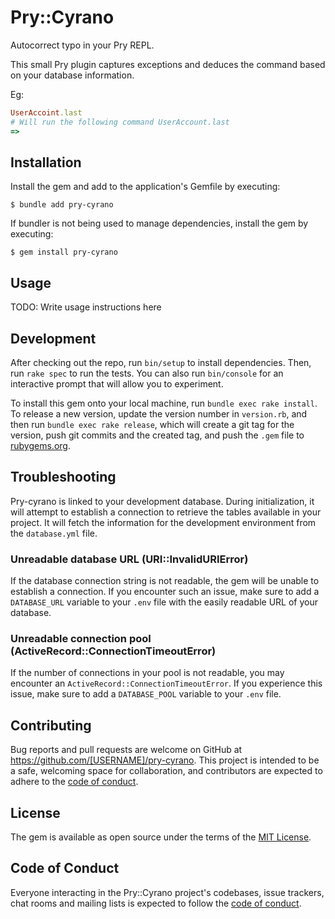 # Pry::Cyrano

Autocorrect typo in your Pry REPL.

This small Pry plugin captures exceptions and deduces the command based on your database information.

Eg:
```ruby
UserAccoint.last
# Will run the following command UserAccount.last
=>
```

## Installation

Install the gem and add to the application's Gemfile by executing:

    $ bundle add pry-cyrano

If bundler is not being used to manage dependencies, install the gem by executing:

    $ gem install pry-cyrano

## Usage

TODO: Write usage instructions here

## Development

After checking out the repo, run `bin/setup` to install dependencies. Then, run `rake spec` to run the tests. You can also run `bin/console` for an interactive prompt that will allow you to experiment.

To install this gem onto your local machine, run `bundle exec rake install`. To release a new version, update the version number in `version.rb`, and then run `bundle exec rake release`, which will create a git tag for the version, push git commits and the created tag, and push the `.gem` file to [rubygems.org](https://rubygems.org).

## Troubleshooting

Pry-cyrano is linked to your development database. During initialization, it will attempt to establish a connection to retrieve the tables available in your project. It will fetch the information for the development environment from the `database.yml` file.

### Unreadable database URL (URI::InvalidURIError)

If the database connection string is not readable, the gem will be unable to establish a connection. If you encounter such an issue, make sure to add a `DATABASE_URL` variable to your `.env` file with the easily readable URL of your database.

### Unreadable connection pool (ActiveRecord::ConnectionTimeoutError)

If the number of connections in your pool is not readable, you may encounter an `ActiveRecord::ConnectionTimeoutError`. If you experience this issue, make sure to add a `DATABASE_POOL` variable to your `.env` file.

## Contributing

Bug reports and pull requests are welcome on GitHub at https://github.com/[USERNAME]/pry-cyrano. This project is intended to be a safe, welcoming space for collaboration, and contributors are expected to adhere to the [code of conduct](https://github.com/[USERNAME]/pry-cyrano/blob/master/CODE_OF_CONDUCT.md).

## License

The gem is available as open source under the terms of the [MIT License](https://opensource.org/licenses/MIT).

## Code of Conduct

Everyone interacting in the Pry::Cyrano project's codebases, issue trackers, chat rooms and mailing lists is expected to follow the [code of conduct](https://github.com/[USERNAME]/pry-cyrano/blob/master/CODE_OF_CONDUCT.md).
